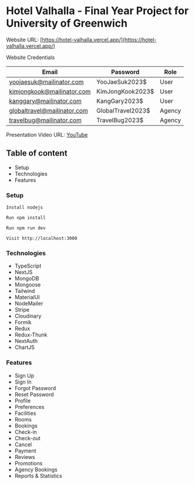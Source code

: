 # Hotel Valhalla - Final Year Project for University of Greenwich

Website URL: [https://hotel-valhalla.vercel.app/](https://hotel-valhalla.vercel.app/)

Website Credentials

| Email             |      Password      |    Role   |
| ------------------| ------------------ | --------- |
| yoojaesuk@mailinator.com   | YooJaeSuk2023$        | User |
| kimjongkook@mailinator.com   | KimJongKook2023$        | User |		
| kanggary@mailinator.com   | KangGary2023$        | User |
| globaltravel@mailinator.com   | GlobalTravel2023$        | Agency |
| travelbug@mailinator.com   | TravelBug2023$        | Agency |

Presentation Video URL: [YouTube](https://www.youtube.com/watch?v=dJg2bkc5QNg)

## Table of content

- Setup
- Technologies
- Features

### Setup

    Install nodejs

    Run npm install

    Run npm run dev

    Visit http://localhost:3000

### Technologies

- TypeScript
- NextJS
- MongoDB
- Mongoose
- Tailwind
- MaterialUI
- NodeMailer
- Stripe
- Cloudinary
- Formik
- Redux
- Redux-Thunk
- NextAuth
- ChartJS

### Features

- Sign Up
- Sign In
- Forgot Password
- Reset Password
- Profile
- Preferences
- Facilities
- Rooms
- Bookings
- Check-in
- Check-out
- Cancel
- Payment
- Reviews
- Promotions
- Agency Bookings
- Reports & Statistics
